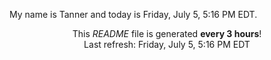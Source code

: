 My name is Tanner and today is Friday, July 5, 5:16 PM EDT.

<p align="center">This <i>README</i> file is generated <b>every 3 hours</b>!</br>Last refresh: Friday, July 5, 5:16 PM EDT<br /></p>
